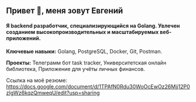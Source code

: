 ## Привет 👋, меня зовут Евгений

#### Я backend разработчик, специализирующийся на Golang.  Увлечен созданием высокопроизводительных и масштабируемых веб-приложений.

**Ключевые навыки:** Golang, PostgreSQL, Docker, Git, Postman.

**Проекты:**  Телеграмм бот task tracker, Университетская онлайн библиотека, Приложение для учёты личных финансов. 

Ссылка на моё резюме: https://docs.google.com/document/d/1TPAfN0Rdu30WoOcEwOz26Mjj12P0zIgWz6kqzQmweqU/edit?usp=sharing
